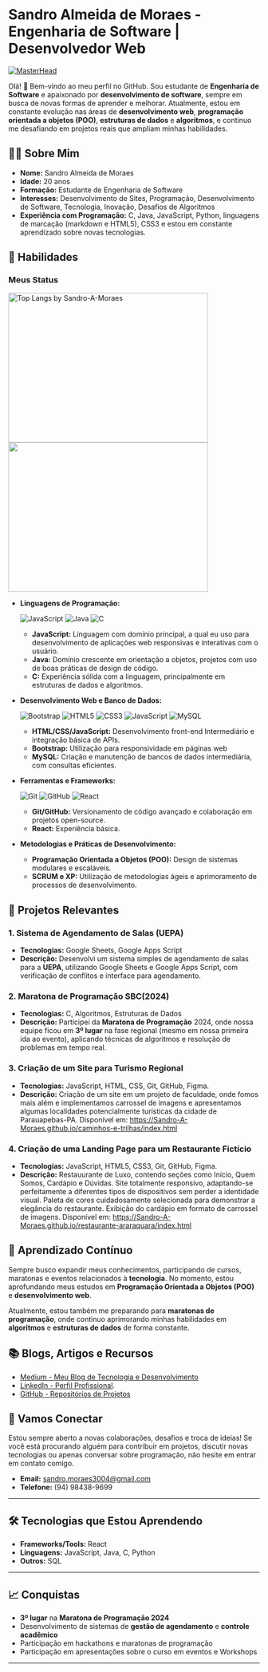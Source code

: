# Sandro Almeida de Moraes - Engenharia de Software | Desenvolvedor Web
[![MasterHead](https://images.alphacoders.com/121/thumb-1920-1218911.jpg)](https://Sandro-A-Moraes.github.io)

Olá! 👋 Bem-vindo ao meu perfil no GitHub. Sou estudante de **Engenharia de Software** e apaixonado por **desenvolvimento de software**, sempre em busca de novas formas de aprender e melhorar. Atualmente, estou em constante evolução nas áreas de **desenvolvimento web**, **programação orientada a objetos (POO)**, **estruturas de dados** e **algoritmos**, e continuo me desafiando em projetos reais que ampliam minhas habilidades.

## 👨‍💻 Sobre Mim

- **Nome:** Sandro Almeida de Moraes  
- **Idade:** 20 anos  
- **Formação:** Estudante de Engenharia de Software  
- **Interesses:** Desenvolvimento de Sites, Programação, Desenvolvimento de Software, Tecnologia, Inovação, Desafios de Algoritmos  
- **Experiência com Programação:** C, Java, JavaScript, Python, linguagens de marcação (markdown e HTML5), CSS3 e estou em constante aprendizado sobre novas tecnologias.

## 🚀 Habilidades

### Meus Status
<div>
<!--   [![Top Langs](https://github-readme-stats.vercel.app/api/top-langs/?username=Sandro-A-Moraes&layout=donut&langs_count=8)](https://github.com/anuraghazra/github-readme-stats) -->
  <img src="https://github-readme-stats.vercel.app/api/top-langs/?username=Sandro-A-Moraes&layout=donut&langs_count=8" alt="Top Langs by Sandro-A-Moraes" width="400" height="300"/>
  <img src="https://github-readme-stats.vercel.app/api?username=Sandro-A-Moraes&theme=dark&show_icons=true&hide_border=true&count_private=true" width="400" height="300"/>
</div>
<!--[![GitHub Streak](https://github-readme-streak-stats.herokuapp.com?user=Sandro-A-Moraes&theme=dark)](https://git.io/streak-stats) !-->



- **Linguagens de Programação:**
  
   ![JavaScript](https://img.shields.io/badge/javascript-%23323330.svg?style=for-the-badge&logo=javascript&logoColor=%23F7DF1E) ![Java](https://img.shields.io/badge/java-%23ED8B00.svg?style=for-the-badge&logo=openjdk&logoColor=white) ![C](https://img.shields.io/badge/c-%2300599C.svg?style=for-the-badge&logo=c&logoColor=white) 
  - **JavaScript:** Linguagem com domínio principal, a qual eu uso para desenvolvimento de aplicações web responsivas e interativas com o usuário.
  - **Java:** Domínio crescente em orientação a objetos, projetos com uso de boas práticas de design de código.  
  - **C:** Experiência sólida com a linguagem, principalmente em estruturas de dados e algoritmos.
 

- **Desenvolvimento Web e Banco de Dados:**
  
    ![Bootstrap](https://img.shields.io/badge/bootstrap-%238511FA.svg?style=for-the-badge&logo=bootstrap&logoColor=white) ![HTML5](https://img.shields.io/badge/html5-%23E34F26.svg?style=for-the-badge&logo=html5&logoColor=white) ![CSS3](https://img.shields.io/badge/css3-%231572B6.svg?style=for-the-badge&logo=css3&logoColor=white) ![JavaScript](https://img.shields.io/badge/javascript-%23323330.svg?style=for-the-badge&logo=javascript&logoColor=%23F7DF1E) ![MySQL](https://img.shields.io/badge/mysql-4479A1.svg?style=for-the-badge&logo=mysql&logoColor=white)
  
  - **HTML/CSS/JavaScript:** Desenvolvimento front-end Intermediário e integração básica de APIs.
  - **Bootstrap:** Utilização para responsividade em páginas web
  - **MySQL:** Criação e manutenção de bancos de dados intermediária, com consultas eficientes.

- **Ferramentas e Frameworks:**
  
    ![Git](https://img.shields.io/badge/git-%23F05033.svg?style=for-the-badge&logo=git&logoColor=white) ![GitHub](https://img.shields.io/badge/github-%23121011.svg?style=for-the-badge&logo=github&logoColor=white) ![React](https://img.shields.io/badge/react-%2320232a.svg?style=for-the-badge&logo=react&logoColor=%2361DAFB)
  
  - **Git/GitHub:** Versionamento de código avançado e colaboração em projetos open-source.
  - **React:** Experiência básica.

- **Metodologias e Práticas de Desenvolvimento:**  
  - **Programação Orientada a Objetos (POO):** Design de sistemas modulares e escaláveis.  
  - **SCRUM e XP:** Utilização de metodologias ágeis e aprimoramento de processos de desenvolvimento.

## 💼 Projetos Relevantes

### **1. Sistema de Agendamento de Salas (UEPA)**
- **Tecnologias:** Google Sheets, Google Apps Script  
- **Descrição:** Desenvolvi um sistema simples de agendamento de salas para a **UEPA**, utilizando Google Sheets e Google Apps Script, com verificação de conflitos e interface para agendamento.

### **2. Maratona de Programação SBC(2024)**
- **Tecnologias:** C, Algoritmos, Estruturas de Dados  
- **Descrição:** Participei da **Maratona de Programação** 2024, onde nossa equipe ficou em **3º lugar** na fase regional (mesmo em nossa primeira ida ao evento), aplicando técnicas de algoritmos e resolução de problemas em tempo real.

### **3. Criação de um Site para Turismo Regional**
- **Tecnologias:** JavaScript, HTML, CSS, Git, GitHub, Figma. 
- **Descrição:** Criação de um site em um projeto de faculdade, onde fomos mais além e implementamos carrossel de imagens e apresentamos algumas localidades potencialmente turísticas da cidade de Parauapebas-PA. Disponível em: https://Sandro-A-Moraes.github.io/caminhos-e-trilhas/index.html

### **4. Criação de uma Landing Page para um Restaurante Fictício**
- **Tecnologias:** JavaScript, HTML5, CSS3, Git, GitHub, Figma. 
- **Descrição:** Restauurante de Luxo, contendo seções como Início, Quem Somos, Cardápio e Dúvidas. Site totalmente responsivo, adaptando-se perfeitamente a diferentes tipos de dispositivos sem perder a identidade visual. Paleta de cores cuidadosamente selecionada para demonstrar a elegância do restaurante. Exibição do cardápio em formato de carrossel de imagens. Disponível em: https://Sandro-A-Moraes.github.io/restaurante-araraquara/index.html
  
## 🧠 Aprendizado Contínuo

Sempre busco expandir meus conhecimentos, participando de cursos, maratonas e eventos relacionados à **tecnologia**. No momento, estou aprofundando meus estudos em **Programação Orientada a Objetos (POO)** e **desenvolvimento web**.

Atualmente, estou também me preparando para **maratonas de programação**, onde continuo aprimorando minhas habilidades em **algoritmos** e **estruturas de dados** de forma constante.

## 📚 Blogs, Artigos e Recursos

- [Medium - Meu Blog de Tecnologia e Desenvolvimento](https://medium.com/@sandro.moraes3004)  
- [LinkedIn - Perfil Profissional](https://www.linkedin.com/in/sandro-moraes/).  
- [GitHub - Repositórios de Projetos](https://github.com/Sandro-A-Moraes)  

## 🤝 Vamos Conectar

Estou sempre aberto a novas colaborações, desafios e troca de ideias! Se você está procurando alguém para contribuir em projetos, discutir novas tecnologias ou apenas conversar sobre programação, não hesite em entrar em contato comigo.

- **Email:** sandro.moraes3004@gmail.com  
- **Telefone:** (94) 98438-9699

---

## 🛠 Tecnologias que Estou Aprendendo

- **Frameworks/Tools:** React  
- **Linguagens:** JavaScript, Java, C, Python
- **Outros:** SQL

---

## 📈 Conquistas

- **3º lugar** na **Maratona de Programação 2024**  
- Desenvolvimento de sistemas de **gestão de agendamento** e **controle acadêmico**  
- Participação em hackathons e maratonas de programação
- Participação em apresentações sobre o curso em eventos e Workshops

---
